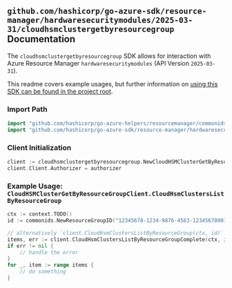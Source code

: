 
## `github.com/hashicorp/go-azure-sdk/resource-manager/hardwaresecuritymodules/2025-03-31/cloudhsmclustergetbyresourcegroup` Documentation

The `cloudhsmclustergetbyresourcegroup` SDK allows for interaction with Azure Resource Manager `hardwaresecuritymodules` (API Version `2025-03-31`).

This readme covers example usages, but further information on [using this SDK can be found in the project root](https://github.com/hashicorp/go-azure-sdk/tree/main/docs).

### Import Path

```go
import "github.com/hashicorp/go-azure-helpers/resourcemanager/commonids"
import "github.com/hashicorp/go-azure-sdk/resource-manager/hardwaresecuritymodules/2025-03-31/cloudhsmclustergetbyresourcegroup"
```


### Client Initialization

```go
client := cloudhsmclustergetbyresourcegroup.NewCloudHSMClusterGetByResourceGroupClientWithBaseURI("https://management.azure.com")
client.Client.Authorizer = authorizer
```


### Example Usage: `CloudHSMClusterGetByResourceGroupClient.CloudHsmClustersListByResourceGroup`

```go
ctx := context.TODO()
id := commonids.NewResourceGroupID("12345678-1234-9876-4563-123456789012", "example-resource-group")

// alternatively `client.CloudHsmClustersListByResourceGroup(ctx, id)` can be used to do batched pagination
items, err := client.CloudHsmClustersListByResourceGroupComplete(ctx, id)
if err != nil {
	// handle the error
}
for _, item := range items {
	// do something
}
```
